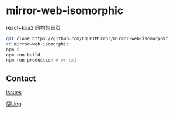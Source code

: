 # **mirror-web-isomorphic**

react+koa2 同构的首页



```bash
git clone https://github.com/CQUPTMirror/mirror-web-isomorphic
cd mirror-web-isomorphic
npm i
npm run build
npm run production # or pm2
```




## Contact

[issues](https://github.com/17koa/koa2-startkit/issues)

[@Ling](https://github.com/wssgcg1213)    